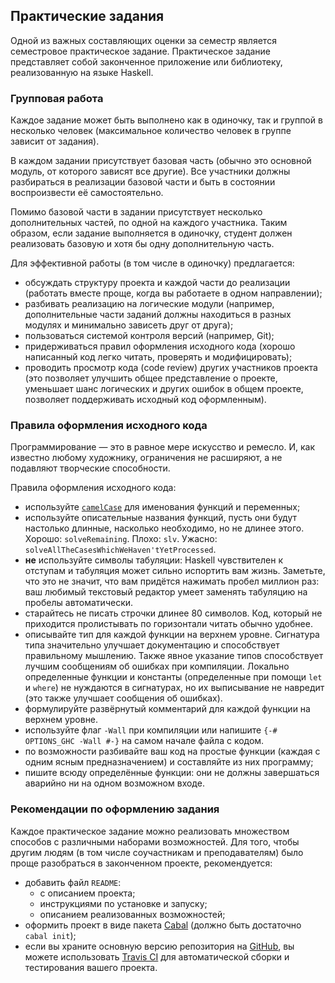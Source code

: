 Практические задания
--------------------

Одной из важных составляющих оценки за семестр является семестровое практическое задание.
Практическое задание представляет собой законченное приложение или библиотеку,
реализованную на языке Haskell.

### Групповая работа

Каждое задание может быть выполнено как в одиночку, так и группой в несколько человек
(максимальное количество человек в группе зависит от задания).

В каждом задании присутствует базовая часть (обычно это основной модуль, от которого зависят все другие).
Все участники должны разбираться в реализации базовой части и быть в состоянии воспроизвести её самостоятельно.

Помимо базовой части в задании присутствует несколько дополнительных частей, по одной на каждого участника.
Таким образом, если задание выполняется в одиночку, студент должен реализовать базовую и хотя бы одну дополнительную часть.

Для эффективной работы (в том числе в одиночку) предлагается:

- обсуждать структуру проекта и каждой части до реализации (работать вместе проще, когда вы работаете в одном направлении);
- разбивать реализацию на логические модули (например, дополнительные части заданий должны находиться в разных модулях и минимально зависеть друг от друга);
- пользоваться системой контроля версий (например, Git);
- придерживаться правил оформления исходного кода (хорошо написанный код легко читать, проверять и модифицировать);
- проводить просмотр кода (code review) других участников проекта (это позволяет улучшить общее представление о проекте, уменьшает шанс логических и других ошибок в общем проекте, позволяет поддерживать исходный код оформленным).

### Правила оформления исходного кода

Программирование — это в равное мере искусство и ремесло.
И, как известно любому художнику, ограничения не расширяют, а не подавляют творческие способности.

Правила оформления исходного кода:

- используйте [`camelCase`](https://ru.wikipedia.org/wiki/CamelCase) для именования функций и переменных;
- используйте описательные названия функций, пусть они будут настолько
  длинные, насколько необходимо, но не длинее этого.
  Хорошо: `solveRemaining`. Плохо: `slv`. Ужасно: `solveAllTheCasesWhichWeHaven'tYetProcessed`.
- **не** используйте символы табуляции: Haskell чувствителен к отступам
  и табуляция может сильно испортить вам жизнь. Заметьте, что это не
  значит, что вам придётся нажимать пробел миллион раз: ваш любимый текстовый редактор
  умеет заменять табуляцию на пробелы автоматически.
- старайтесь не писать строчки длинее 80 символов. Код, который не приходится
  пролистывать по горизонтали читать обычно удобнее.
- описывайте тип для каждой функции на верхнем уровне. Сигнатура типа значительно
  улучшает документацию и способствует правильному мышлению. Также явное указание
  типов способствует лучшим сообщениям об ошибках при компиляции.
  Локально определенные функции и константы (определенные при помощи `let` и `where`)
  не нуждаются в сигнатурах, но их выписывание не навредит (это также улучшает
  сообщения об ошибках).
- формулируйте развёрнутый комментарий для каждой функции на верхнем уровне.
- используйте флаг `-Wall` при компиляции или напишите `{-# OPTIONS_GHC -Wall #-}`
  на самом начале файла с кодом.
- по возможности разбивайте ваш код на простые функции (каждая с одним ясным
  предназначением) и составляйте из них программу;
- пишите всюду определённые функции: они не должны завершаться аварийно
  ни на одном возможном входе.

### Рекомендации по оформлению задания

Каждое практическое задание можно реализовать множеством способов с различными наборами возможностей.
Для того, чтобы другим людям (в том числе соучастникам и преподавателям) было проще разобраться в законченном проекте,
рекомендуется:

- добавить файл `README`:
  - с описанием проекта;
  - инструкциями по установке и запуску;
  - описанием реализованных возможностей;
- оформить проект в виде пакета [Cabal](https://www.haskell.org/cabal/) (должно быть достаточно `cabal init`);
- если вы храните основную версию репозитория на [GitHub](https://github.com), вы можете использовать [Travis CI](http://docs.travis-ci.com)
  для автоматической сборки и тестирования вашего проекта.
